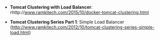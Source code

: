 

* **Tomcat Clustering with Load Balancer**: rhttp://www.ramkitech.com/2015/10/docker-tomcat-clustering.html

* **Tomcat Clustering Series Part 1**: Simple Load Balancer (http://www.ramkitech.com/2012/10/tomcat-clustering-series-simple-load.html)

